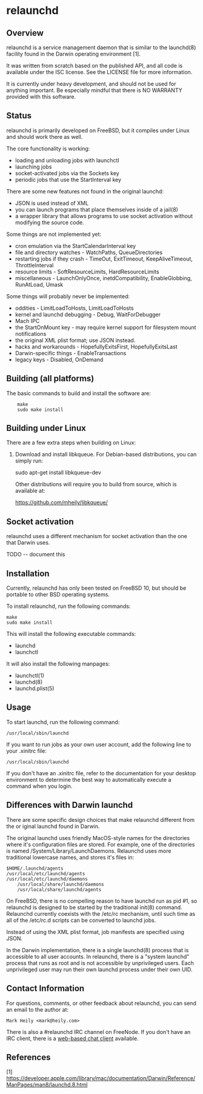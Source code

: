 # relaunchd

## Overview 

relaunchd is a service management daemon that is similar to the launchd(8) facility
found in the Darwin operating environment [1].

It was written from scratch based on the published API, and all code is available
under the ISC license. See the LICENSE file for more information.

It is currently under heavy development, and should not be used for anything important.
Be especially mindful that there is NO WARRANTY provided with this software.

## Status

relaunchd is primarily developed on FreeBSD, but it compiles under Linux and should work
there as well.

The core functionality is working:
* loading and unloading jobs with launchctl
* launching jobs
* socket-activated jobs via the Sockets key
* periodic jobs that use the StartInterval key

There are some new features not found in the original launchd:
* JSON is used instead of XML
* you can launch programs that place themselves inside of a jail(8)
* a wrapper library that allows programs to use socket activation
  without modifying the source code.
   
Some things are not implemented yet:
* cron emulation via the StartCalendarInterval key
* file and directory watches - WatchPaths, QueueDirectories
* restarting jobs if they crash - TimeOut, ExitTimeout, KeepAliveTimeout, ThrottleInterval
* resource limits - SoftResourceLimits, HardResourceLimits
* miscellaneous - LaunchOnlyOnce, inetdCompatibility, EnableGlobbing, RunAtLoad, Umask

Some things will probably never be implemented:
* oddities - LimitLoadToHosts, LimitLoadToHosts
* kernel and launchd debugging - Debug, WaitForDebugger
* Mach IPC
* the StartOnMount key - may require kernel support for filesystem mount notifications
* the original XML plist format; use JSON instead.
* hacks and workarounds - HopefullyExitsFirst, HopefullyExitsLast
* Darwin-specific things - EnableTransactions
* legacy keys - Disabled, OnDemand

## Building (all platforms)

The basic commands to build and install the software are:
```
	make
	sudo make install
```

## Building under Linux

There are a few extra steps when building on Linux:

1. Download and install libkqueue. For Debian-based distributions, you can simply run:

	sudo apt-get install libkqueue-dev

   Other distributions will require you to build from source, which is available at:

	https://github.com/mheily/libkqueue/

## Socket activation

relaunchd uses a different mechanism for socket activation than the one that Darwin uses.

TODO -- document this

## Installation 

Currently, relaunchd has only been tested on FreeBSD 10, but should be portable to other BSD
operating systems. 

To install relaunchd, run the following commands:

	make
	sudo make install

This will install the following executable commands:
* launchd
* launchctl

It will also install the following manpages: 

* launchctl(1)
* launchd(8)
* launchd.plist(5)

## Usage

To start launchd, run the following command:

	/usr/local/sbin/launchd

If you want to run jobs as your own user account, add the following line to your .xinitrc
file:

	/usr/local/sbin/launchd

If you don't have an .xinitrc file, refer to the documentation for your desktop environment
to determine the best way to automatically execute a command when you login.

## Differences with Darwin launchd

There are some specific design choices that make relaunchd different from the or
iginal launchd found in Darwin.

The original launchd uses friendly MacOS-style names for the directories where it's
configuration files are stored.  For example, one of the directories is 
named /System/Library/LaunchDaemons. Relaunchd uses more traditional lowercase 
names, and stores it's files in:

	$HOME/.launchd/agents
	/usr/local/etc/launchd/agents
	/usr/local/etc/launchd/daemons
        /usr/local/share/launchd/daemons
        /usr/local/share/launchd/agents

On FreeBSD, there is no compelling reason to have launchd run as pid #1, so 
relaunchd is designed to be started by the traditional init(8) command. Relaunchd currently 
coexists with the /etc/rc mechanism, until such time as all of the /etc/rc.d scripts can be converted to launchd jobs.

Instead of using the XML plist format, job manifests are specified using JSON.

In the Darwin implementation, there is a single launchd(8) process that is accessible to all user accounts.
In relaunchd, there is a "system launchd" process that runs as root and is not accessible by unprivileged users. 
Each unprivileged user may run their own launchd process under their own UID.

## Contact Information

For questions, comments, or other feedback about relaunchd, you can send an email to
the author at:

    Mark Heily <mark@heily.com>

There is also a #relaunchd IRC channel on FreeNode. If you don't have an IRC
client, there is a [web-based chat client](https://webchat.freenode.net/) available.
## References

[1] https://developer.apple.com/library/mac/documentation/Darwin/Reference/ManPages/man8/launchd.8.html
